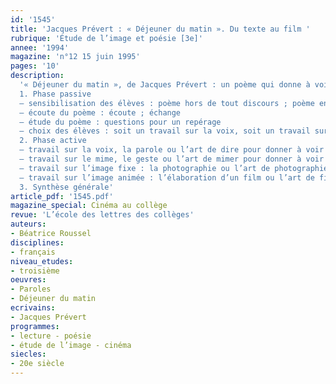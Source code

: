 ```yaml
---
id: '1545'
title: 'Jacques Prévert : « Déjeuner du matin ». Du texte au film '
rubrique: 'Étude de l’image et poésie [3e]'
annee: '1994'
magazine: 'n°12 15 juin 1995'
pages: '10'
description: 
  '« Déjeuner du matin », de Jacques Prévert : un poème qui donne à voir et à entendre
  1. Phase passive
  – sensibilisation des élèves : poème hors de tout discours ; poème entre matérialisme et humanisme ; quelque part l’absence
  – écoute du poème : écoute ; échange
  – étude du poème : questions pour un repérage
  – choix des élèves : soit un travail sur la voix, soit un travail sur le mime, soit un travail sur l’image (photo, cinéma)
  2. Phase active
  – travail sur la voix, la parole ou l’art de dire pour donner à voir : réflexion ; expérimentation et réalisation
  – travail sur le mime, le geste ou l’art de mimer pour donner à voir : réflexion ; expérimentation et réalisation
  – travail sur l’image fixe : la photographie ou l’art de photographier pour donner à voir : réflexion ; expérimentation et réalisation
  – travail sur l’image animée : l’élaboration d’un film ou l’art de filmer pour donner à voir : réflexion ; expérimentation et réalisation
  3. Synthèse générale'
article_pdf: '1545.pdf'
magazine_special: Cinéma au collège
revue: 'L’école des lettres des collèges'
auteurs:
- Béatrice Roussel
disciplines:
- français
niveau_etudes:
- troisième
oeuvres:
- Paroles
- Déjeuner du matin
ecrivains:
- Jacques Prévert
programmes:
- lecture - poésie
- étude de l’image - cinéma
siecles:
- 20e siècle
---
```

